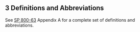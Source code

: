 <a name="sec3"></a>

<div class="breaker"></div>

## 3 Definitions and Abbreviations

See [SP 800-63](sp800-63-3.html) Appendix A for a complete set of definitions and abbreviations.
